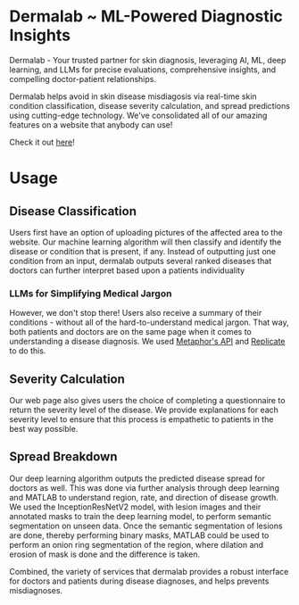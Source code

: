 # Dermalab ~ ML-Powered Diagnostic Insights

Dermalab -  Your trusted partner for skin diagnosis, leveraging AI, ML, deep learning, and LLMs for precise evaluations, comprehensive insights, and compelling doctor-patient relationships. 

Dermalab helps avoid in skin disease misdiagosis via real-time skin condition classification, disease severity calculation, and spread predictions using cutting-edge technology. We've consolidated all of our amazing features on a website that anybody can use!

Check it out [here](https://github.com/vishruthb/dermalab)!

# Usage

## Disease Classification
Users first have an option of uploading pictures of the affected area to the website. Our machine learning algorithm will then classify and identify the disease or condition that is present, if any. Instead of outputting just one condition from an input, dermalab outputs several ranked diseases that doctors can further interpret based upon a patients individuality

### LLMs for Simplifying Medical Jargon
However, we don't stop there! Users also receive a summary of their conditions - without all of the hard-to-understand medical jargon. That way, both patients and doctors are on the same page when it comes to understanding a disease diagnosis. We used [Metaphor's API](https://platform.metaphor.systems/) and [Replicate](https://replicate.com/) to do this. 

## Severity Calculation
Our web page also gives users the choice of completing a questionnaire to return the severity level of the disease. We provide explanations for each severity level to ensure that this process is empathetic to patients in the best way possible. 

## Spread Breakdown
Our deep learning algorithm outputs the predicted disease spread for doctors as well. This was done via further analysis through deep learning and MATLAB to understand region, rate, and direction of disease growth. We used the InceptionResNetV2 model, with lesion images and their annotated masks to train the deep learning model, to perform semantic segmentation on unseen data. Once the semantic segmentation of lesions are done, thereby performing binary masks, MATLAB could be used to perform an onion ring segmentation of the region, where dilation and erosion of mask is done and the difference is taken.

Combined, the variety of services that dermalab provides a robust interface for doctors and patients during disease diagnoses, and helps prevents misdiagnoses.

